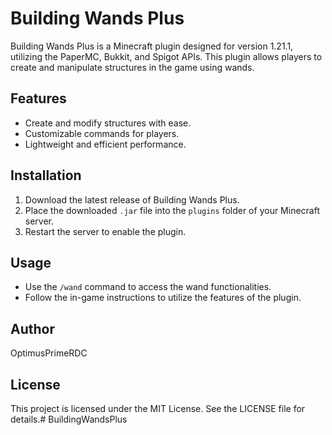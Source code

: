 # Building Wands Plus

Building Wands Plus is a Minecraft plugin designed for version 1.21.1, utilizing the PaperMC, Bukkit, and Spigot APIs. This plugin allows players to create and manipulate structures in the game using wands.

## Features

- Create and modify structures with ease.
- Customizable commands for players.
- Lightweight and efficient performance.

## Installation

1. Download the latest release of Building Wands Plus.
2. Place the downloaded `.jar` file into the `plugins` folder of your Minecraft server.
3. Restart the server to enable the plugin.

## Usage

- Use the `/wand` command to access the wand functionalities.
- Follow the in-game instructions to utilize the features of the plugin.

## Author

OptimusPrimeRDC

## License

This project is licensed under the MIT License. See the LICENSE file for details.# BuildingWandsPlus
